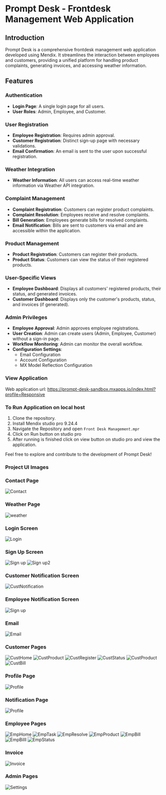 # Prompt Desk - Frontdesk Management Web Application

## Introduction
Prompt Desk is a comprehensive frontdesk management web application developed using Mendix. It streamlines the interaction between employees and customers, providing a unified platform for handling product complaints, generating invoices, and accessing weather information.

## Features

### Authentication
- **Login Page**: A single login page for all users.
- **User Roles**: Admin, Employee, and Customer.

### User Registration
- **Employee Registration**: Requires admin approval.
- **Customer Registration**: Distinct sign-up page with necessary validations.
- **Email Confirmation**: An email is sent to the user upon successful registration.

### Weather Integration
- **Weather Information**: All users can access real-time weather information via Weather API integration.

### Complaint Management
- **Complaint Registration**: Customers can register product complaints.
- **Complaint Resolution**: Employees receive and resolve complaints.
- **Bill Generation**: Employees generate bills for resolved complaints.
- **Email Notification**: Bills are sent to customers via email and are accessible within the application.

### Product Management
- **Product Registration**: Customers can register their products.
- **Product Status**: Customers can view the status of their registered products.

### User-Specific Views
- **Employee Dashboard**: Displays all customers' registered products, their status, and generated invoices.
- **Customer Dashboard**: Displays only the customer's products, status, and invoices (if generated).

### Admin Privileges
- **Employee Approval**: Admin approves employee registrations.
- **User Creation**: Admin can create users (Admin, Employee, Customer) without a sign-in page.
- **Workflow Monitoring**: Admin can monitor the overall workflow.
- **Configuration Settings**:
  - Email Configuration
  - Account Configuration
  - MX Model Reflection Configuration

### View Application

Web application url: https://prompt-desk-sandbox.mxapps.io/index.html?profile=Responsive

### To Run Application on local host

1. Clone the repository.
2. Install Mendix studio pro 9.24.4
3. Navigate the Repository and open `Front Desk Management.mpr`
3. Click on Run button on studio pro
4. After running is finished click on view button on studio pro and view the application.

Feel free to explore and contribute to the development of Prompt Desk!

### Project UI Images

### Contact Page
![Contact](uiux/Contact.png)

### Weather Page
![weather](uiux/weather.png)

### Login Screen
![Login](uiux/1.png)

### Sign Up Screen
![Sign up](uiux/2.png)
![Sign up2](uiux/3.png)

### Customer Notification Screen
![CustNotification](uiux/4.png)

### Employee Notification Screen
![Sign up](uiux/5.png)

### Email
![Email](uiux/emailinbox.PNG)

### Customer Pages
![CustHome](uiux/custHome.png)
![CustProduct](uiux/custRegister.png)
![CustRegister](uiux/custRegister.png)
![CustStatus](uiux/custStatus.png)
![CustProduct](uiux/custProduct.png)
![CustBill](uiux/custBill.png)

### Profile Page
![Profile](uiux/profile.png)

### Notification Page
![Profile](uiux/Notification%20(2).png)

### Employee Pages
![EmpHome](uiux/EmpHome.png)
![EmpTask](uiux/empTask.png)
![EmpResolve](uiux/empResolve.png)
![EmpProduct](uiux/empProduct.PNG)
![EmpBill](uiux/empBill.PNG)
![EmpBilll](uiux/empBillEdit.png)
![EmpStatus](uiux/empStatus.PNG)

### Invoice 
![Invoice](uiux/invoice.png)

### Admin Pages 
![Settings](uiux/AdminSettings.PNG)